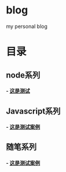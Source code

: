 # blog
my personal blog


# 目录


## node系列

#### - [这是测试](https://github.com/zhuSass/blog)


## Javascript系列

#### - [这是测试案例](https://github.com/zhuSass/blog)

## 随笔系列

#### - [这是测试案例](https://github.com/zhuSass/blog)
